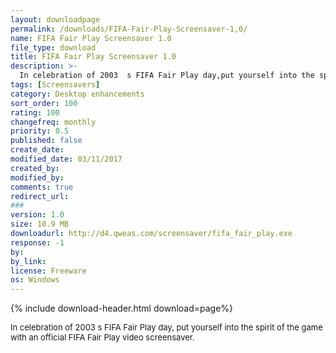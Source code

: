 ```yaml
---
layout: downloadpage
permalink: /downloads/FIFA-Fair-Play-Screensaver-1,0/
name: FIFA Fair Play Screensaver 1.0
file_type: download
title: FIFA Fair Play Screensaver 1.0
description: >-
  In celebration of 2003  s FIFA Fair Play day,put yourself into the spirit of the game with an official FIFA Fair Play screensaver
tags: [Screensavers]
category: Desktop enhancements
sort_order: 100
rating: 100
changefreq: monthly
priority: 0.5
published: false
create_date: 
modified_date: 03/11/2017
created_by: 
modified_by: 
comments: true
redirect_url: 
### 
version: 1.0
size: 10.9 MB
downloadurl: http://d4.qweas.com/screensaver/fifa_fair_play.exe
response: -1
by: 
by_link: 
license: Freeware
os: Windows
---
```


{% include download-header.html download=page%}

<p style="fix-download-text !important">
<p><font size="2">In celebration of 2003 s FIFA Fair Play day, put yourself into the spirit of the game with an official FIFA Fair Play video screensaver.</font></p></p>
